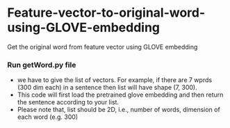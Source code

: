 # Feature-vector-to-original-word-using-GLOVE-embedding
Get the original word from feature vector using GLOVE embedding

### Run getWord.py file
* we have to give the list of vectors. For example, if there are 7 wprds (300 dim each) in a sentence then list will have shape (7, 300).
* This code will first load the pretrained glove embedding and then return the sentence according to your list.
* Please note that, list should be 2D, i.e., number of words, dimension of each word (e.g. 300)
